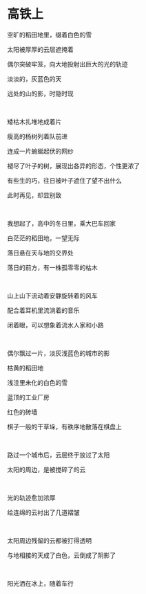 # 高铁上

空旷的稻田地里，缀着白色的雪

太阳被厚厚的云层遮掩着

偶尔突破牢笼，向大地投射出巨大的光的轨迹

淡淡的，灰蓝色的天

远处的山的影，时隐时现

<br />

矮枯木扎堆地成着片

瘦高的杨树列着队前进

连成一片蜿蜒起伏的网纱

褪尽了叶子的树，展现出各异的形态，个性更浓了

有些生的巧，往日被叶子遮住了望不出什么

此时再见，却显别致

<br />

我想起了，高中的冬日里，乘大巴车回家

白茫茫的稻田地，一望无际

落日悬在天与地的交界处

落日的前方，有一株孤零零的枯木

<br />

山上山下流动着安静旋转着的风车

配合着耳机里流淌着的音乐

闭着眼，可以想象着流水人家和小路

<br />

偶尔飘过一片，淡灰浅蓝色的城市的影

枯黄的稻田地

浅洼里未化的白色的雪

蓝顶的工业厂房

红色的砖墙

棋子一般的干草垛，有秩序地散落在棋盘上

<br />

路过一个城市后，云层终于放过了太阳

太阳的周边，是被搅碎了的云

<br />

光的轨迹愈加浓厚

给连绵的云衬出了几道褶皱

<br />

太阳周边残留的云都被打得透明

与地相接的天成了白色，云倒成了阴影了

<br />

阳光洒在冰上，随着车行